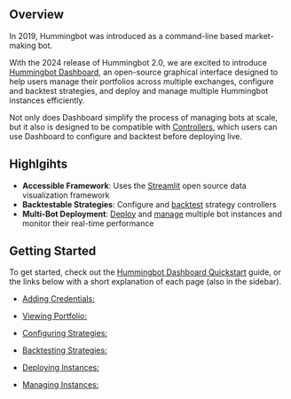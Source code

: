 ## Overview

In 2019, Hummingbot was introduced as a command-line based market-making bot.

With the 2024 release of Hummingbot 2.0, we are excited to introduce [Hummingbot Dashboard](https://github.com/hummingbot/dashboard), an open-source graphical interface designed to help users manage their portfolios across multiple exchanges, configure and backtest strategies, and deploy and manage multiple Hummingbot instances efficiently. 

Not only does Dashboard simplify the process of managing bots at scale, but it also is designed to be compatible with [Controllers](../v2-strategies/controllers/index.md), which users can use Dashboard to configure and backtest before deploying live.

## Highlgihts

* **Accessible Framework**: Uses the [Streamlit](https://streamlit.io/) open source data visualization framework
* **Backtestable Strategies**: Configure and [backtest](./backtest.md) strategy controllers
* **Multi-Bot Deployment**: [Deploy](./deploy.md) and [manage](./instances.md) multiple bot instances and monitor their real-time performance

## Getting Started

To get started, check out the [Hummingbot Dashboard Quickstart](docs/hummingbot-site/docs/academy/posts/quickstart-dashboard/index.md) guide, or the links below with a short explanation of each page (also in the sidebar).

- [Adding Credentials:](credentials.md)

- [Viewing Portfolio:](portfolio.md)

- [Configuring Strategies:](config.md)

- [Backtesting Strategies:](backtest.md)

- [Deploying Instances:](deploy.md)

- [Managing Instances:](instances.md)